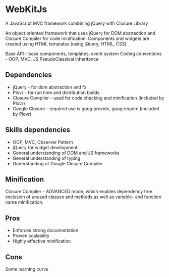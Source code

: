 WebKitJs
========

A JavaScript MVC framework combining jQuery with Closure Library

An object oriented framework that uses jQuery for DOM abstraction and Closure Compiler 
for code minification. Components and widgets are created using HTML templates 
(using jQuery, HTML, CSS)

Base API  	- base components, templates, event system
Coding conventions	- OOP, MVC, JS PseudoClassical inheritance


Dependencies
------------
- jQuery - for dom abstraction and fx
- Plovr - for run time and distribution builds
- Closure Compiler - used for code checking and minification (included by Plovr)
- Google Closure - required use is goog.provide, goog.require (included by Plovr)

Skills dependencies
-------------------
- OOP, MVC, Observer Pattern
- jQuery for widget development
- General understanding of DOM and JS frameworks
- General understanding of typing
- Understanding of Google Closure Compiler

Minification
------------
Closure Compiler - ADVANCED mode, which enables dependency tree exclusion of unused classes 
and methods as well as variable- and function name minification.


Pros
----
- Enforces strong documentation
- Proven scalability
- Highly effective minification

Cons
----
Some learning curve
